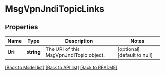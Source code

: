 # MsgVpnJndiTopicLinks

## Properties
Name | Type | Description | Notes
------------ | ------------- | ------------- | -------------
**Uri** | **string** | The URI of this MsgVpnJndiTopic object. | [optional] [default to null]

[[Back to Model list]](../README.md#documentation-for-models) [[Back to API list]](../README.md#documentation-for-api-endpoints) [[Back to README]](../README.md)


